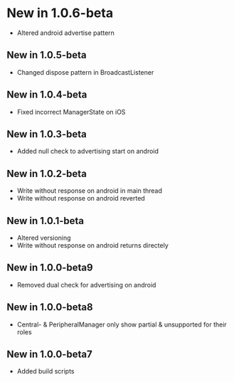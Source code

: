 # New in 1.0.6-beta
 * Altered android advertise pattern

## New in 1.0.5-beta
 * Changed dispose pattern in BroadcastListener

## New in 1.0.4-beta
 * Fixed incorrect ManagerState on iOS 
 
## New in 1.0.3-beta
 * Added null check to advertising start on android

## New in 1.0.2-beta
 * Write without response on android in main thread
 * Write without response on android reverted

## New in 1.0.1-beta
 * Altered versioning
 * Write without response on android returns directely

## New in 1.0.0-beta9
 * Removed dual check for advertising on android

## New in 1.0.0-beta8
 * Central- & PeripheralManager only show partial & unsupported for their roles

## New in 1.0.0-beta7
 * Added build scripts
